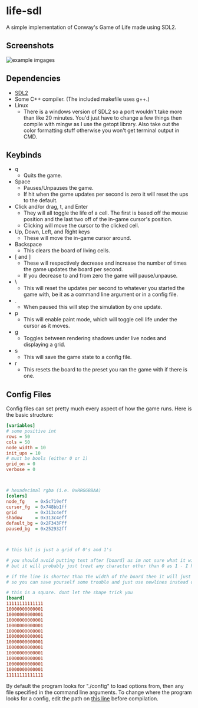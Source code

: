 # life-sdl
A simple implementation of Conway's Game of Life made using SDL2.


## Screenshots
![example imgages](https://user-images.githubusercontent.com/9067294/31314190-bad7fdae-abae-11e7-9050-c858136261bf.png)

## Dependencies
- [SDL2](https://www.libsdl.org/download-2.0.php)
- Some C++ compiler. (The included makefile uses g++.)
- Linux
    * There is a windows version of SDL2 so a port wouldn't take more than like 20 minutes. You'd just have to change a few things then compile with mingw as I use the getopt library. Also take out the color formatting stuff otherwise you won't get terminal output in CMD.

## Keybinds
* q
    * Quits the game.
* Space
    * Pauses/Unpauses the game.
    * If hit when the game updates per second is zero it will reset the ups to the default.
* Click and/or drag, t, and Enter
    *  They will all toggle the life of a cell. The first is based off the mouse position and the last two off of the in-game cursor's position.
    * Clicking will move the cursor to the clicked cell.
* Up, Down, Left, and Right keys
    * These will move the in-game cursor around.
* Backspace
    * This clears the board of living cells.
* [ and ]
    * These will respectively decrease and increase the number of times the game updates the board per second.
    * If you decrease to and from zero the game will pause/unpause.
* \
    * This will reset the updates per second to whatever you started the game with, be it as a command line argument or in a config file.
* .
    * When paused this will step the simulation by one update.
* p
    * This will enable paint mode, which will toggle cell life under the cursor as it moves.
* g
    * Toggles between rendering shadows under live nodes and displaying a grid.
* s
    * This will save the game state to a config file.
* r
    * This resets the board to the preset you ran the game with if there is one.

## Config Files
Config files can set pretty much every aspect of how the game runs.
Here is the basic structure:
```ini
[variables]
# some positive int
rows = 50
cols = 50
node_width = 10
init_ups = 10
# must be bools (either 0 or 1)
grid_on = 0
verbose = 0



# hexadecimal rgba (i.e. 0xRRGGBBAA)
[colors]
node_fg    = 0x5c719eff
cursor_fg  = 0x748bb1ff
grid       = 0x313c4eff
shadow     = 0x313c4eff
default_bg = 0x2F343Fff
paused_bg  = 0x252932ff



# this bit is just a grid of 0's and 1's

# you should avoid putting text after [board] as im not sure what it will do
# but it will probably just treat any character other than 0 as 1 - I havn't tested it yet

# if the line is shorter than the width of the board then it will just fill the empty space with 0's
# so you can save yourself some trouble and just use newlines instead of rows with just 0's in it.

# this is a square. dont let the shape trick you
[board]
11111111111111
10000000000001
10000000000001
10000000000001
10000000000001
10000000000001
10000000000001
10000000000001
10000000000001
10000000000001
10000000000001
10000000000001
10000000000001
11111111111111
```
By default the program looks for "./config" to load options from, then any file specified in the command line arguments. To change where the program looks for a config, edit the path on [this line](https://github.com/landrevj/life-sdl/blob/7a73868b0f589797aa33456c66b1fcdf02597e60/src/main.cpp#L28) before compilation.
